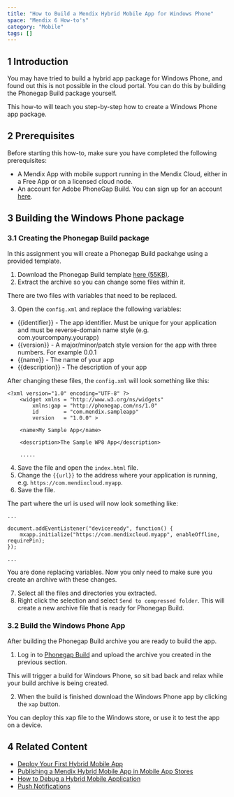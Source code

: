 ```yaml
---
title: "How to Build a Mendix Hybrid Mobile App for Windows Phone"
space: "Mendix 6 How-to's"
category: "Mobile"
tags: []
---
```


## 1 Introduction
You may have tried to build a hybrid app package for Windows Phone, and found out this is not possible in the cloud portal. You can do this by building the Phonegap Build package yourself.

This how-to will teach you step-by-step how to create a Windows Phone app package.

## 2 Prerequisites
Before starting this how-to, make sure you have completed the following prerequisites:

* A Mendix App with mobile support running in the Mendix Cloud, either in a Free App or on a licensed cloud node.
* An account for Adobe PhoneGap Build. You can sign up for an account [here](https://build.phonegap.com/plans).


## 3 Building the Windows Phone package

### 3.1 Creating the Phonegap Build package
In this assignment you will create a Phonegap Build packahge using a provided template.
1. Download the Phonegap Build template [here (55KB)](./attachments/WP8_Phonegap_Build_Template.zip).
2. Extract the archive so you can change some files within it.

There are two files with variables that need to be replaced.

3. Open the `config.xml` and replace the following variables:
  * {{identifier}} - The app identifier. Must be unique for your application and must be reverse-domain name style (e.g. com.yourcompany.yourapp)
  * {{version}} - A major/minor/patch style version for the app with three numbers. For example 0.0.1
  * {{name}} - The name of your app
  * {{description}} - The description of your app
  
After changing these files, the `config.xml` will look something like this:
```
<?xml version="1.0" encoding="UTF-8" ?>
    <widget xmlns = "http://www.w3.org/ns/widgets"
        xmlns:gap = "http://phonegap.com/ns/1.0"
        id        = "com.mendix.sampleapp"
        version   = "1.0.0" >

    <name>My Sample App</name>

    <description>The Sample WP8 App</description>

    .....
```
  
4. Save the file and open the `index.html` file.
5. Change the `{{url}}` to the address where your application is
running, e.g. `https://com.mendixcloud.myapp`.
6. Save the file.

The part where the url is used will now look something like:

```
... 
 
document.addEventListener("deviceready", function() {
    mxapp.initialize("https://com.mendixcloud.myapp", enableOffline, requirePin);
});

...
```
You are done replacing variables. Now you only need to make sure you create an archive with these changes.

7. Select all the files and directories you extracted.
8. Right click the selection and select `Send to compressed folder`. This will create a new archive file that is ready for Phonegap Build.

### 3.2 Build the Windows Phone App
After building the Phonegap Build archive you are ready to build the app.
1. Log in to [Phonegap Build](https://build.phonegap.com/) and upload the archive you created in the previous section.

This will trigger a build for Windows Phone, so sit bad back and relax while your build archive is being created.

2. When the build is finished download the Windows Phone app by clicking the `xap` button.

You can deploy this xap file to the Windows store, or use it to test the app on a device.

## 4 Related Content
* [Deploy Your First Hybrid Mobile App](Deploy+your+first+Hybrid+Mobile+App.md)
* [Publishing a Mendix Hybrid Mobile App in Mobile App Stores](Publishing+a+Mendix+Hybrid+Mobile+App+in+Mobile+App+Stores.md)
* [How to Debug a Hybrid Mobile Application](Debug+a+Hybrid+Mobile+Application)
* [Push Notifications](Push+Notifications)
